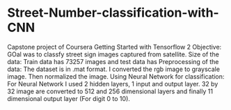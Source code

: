 # Street-Number-classification-with-CNN
Capstone project of Coursera Getting Started with Tensorflow 2
Objective: GOal was to classfy street sign images captured from satellite.
Size of the data: Train data has 73257 images and test data has 
Preprocessing of the data: The dataset is in .mat format. I converted the rgb image to grayscale image. Then normalized the image.
Using Neural Network for classification: For Neural Network I used 2 hidden layers, 1 input and output layer. 32 by 32 image are converted to 512 and 256 dimensional layers and finally 11 dimensional output layer (For digit 0 to 10).
